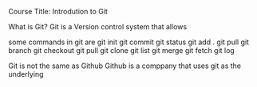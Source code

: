Course Title: Introdution to Git

What is Git?
Git is a Version control system that allows


some commands in git are
git init
git commit
git status
git add .
git pull
git branch
git checkout
git pull
git clone
git list
git merge
git fetch
git log


Git is not the same as Github
Github is a comppany that uses git as the underlying